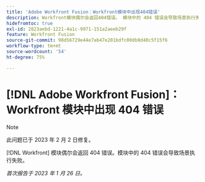 ```yaml
---
title: 'Adobe Workfront Fusion：Workfront模块中出现404错误'
description: Workfront模块偶尔会返回404错误。 模块中的 404 错误会导致场景执行失败。
hidefromtoc: true
exl-id: 2823aebd-1221-4a1c-9971-151a2aeeb29f
feature: Workfront Fusion
source-git-commit: 98d56729e44e7ab47e201bdfc00db8d40c5f15f6
workflow-type: tm+mt
source-wordcount: '54'
ht-degree: 75%

---
```


# [!DNL Adobe Workfront Fusion]：Workfront 模块中出现 404 错误

>[!NOTE]
>
>此问题已于 2023 年 2 月 2 日修复。

[!DNL Workfront] 模块偶尔会返回 404 错误。模块中的 404 错误会导致场景执行失败。

_首次报告于 2023 年 1 月 26 日。_
